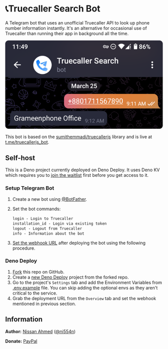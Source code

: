 # 📞Truecaller Search Bot

A Telegram bot that uses an unofficial Truecaller API to look up phone number information instantly. It's an alternative for occasional use of Truecaller than running their app in background all the time.

<div align="center"><img src=".doc/marquee.png" /></div>

This bot is based on the [sumithemmadi/truecallerjs](https://github.com/sumithemmadi/truecallerjs) library and is live at [t.me/truecallerjs_bot](https://t.me/truecallerjs_bot).

## Self-host

This is a Deno project currently deployed on Deno Deploy. It uses Deno KV which requires you to [join the waitlist](https://dash.deno.com/kv) first before you get access to it.

### Setup Telegram Bot

1. Create a new bot using [@BotFather](https://t.me/BotFather).
2. Set the bot commands:

   ```plaintext
   login - Login to Truecaller
   installation_id - Login via existing token
   logout - Logout from Truecaller
   info - Information about the bot
   ```

3. [Set the webhook URL](https://core.telegram.org/bots/api#setwebhook) after deploying the bot using the following procedure.

### Deno Deploy

1. [Fork](/../../fork) this repo on GitHub.
2. Create a [new Deno Deploy](https://dash.deno.com/new) project from the forked repo.
3. Go to the project's `Settings` tab and add the Environment Variables from [.env.example](.env.example) file. You can skip adding the optional envs as they aren't critical to the service.
4. Grab the deployment URL from the `Overview` tab and set the webhook mentioned in previous section.

## Information

**Author:** [Nissan Ahmed](https://anissan.com) ([@ni554n](https://twitter.com/ni554n))

**Donate:** [PayPal](https://paypal.me/ni554n)
<img src="https://ping.anissan.com/?repo=truecallerjs_bot" width="0" height="0" align="right">
